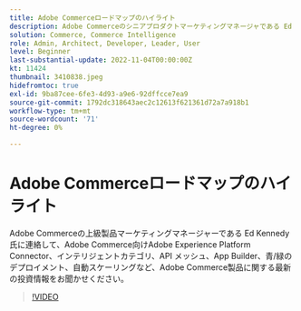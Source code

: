 ```yaml
---
title: Adobe Commerceロードマップのハイライト
description: Adobe Commerceのシニアプロダクトマーケティングマネージャである Ed Kennedy 氏にご参加いただき、Adobe Commerce製品に関する最新の投資情報をお聞かせください。
solution: Commerce, Commerce Intelligence
role: Admin, Architect, Developer, Leader, User
level: Beginner
last-substantial-update: 2022-11-04T00:00:00Z
kt: 11424
thumbnail: 3410838.jpeg
hidefromtoc: true
exl-id: 9ba87cee-6fe3-4d93-a9e6-92dffcce7ea9
source-git-commit: 1792dc318643aec2c12613f621361d72a7a918b1
workflow-type: tm+mt
source-wordcount: '71'
ht-degree: 0%

---
```


# Adobe Commerceロードマップのハイライト

Adobe Commerceの上級製品マーケティングマネージャーである Ed Kennedy 氏に連絡して、Adobe Commerce向けAdobe Experience Platform Connector、インテリジェントカテゴリ、API メッシュ、App Builder、青/緑のデプロイメント、自動スケーリングなど、Adobe Commerce製品に関する最新の投資情報をお聞かせください。

>[!VIDEO](https://video.tv.adobe.com/v/3410838/?quality=12&learn=on)

